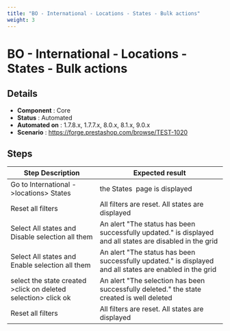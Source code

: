 ```yaml
---
title: "BO - International - Locations - States - Bulk actions"
weight: 3
---
```


# BO - International - Locations - States - Bulk actions
## Details
* **Component** : Core
* **Status** : Automated
* **Automated on** : 1.7.8.x, 1.7.7.x, 8.0.x, 8.1.x, 9.0.x
* **Scenario** : https://forge.prestashop.com/browse/TEST-1020

## Steps
| Step Description | Expected result |
| ----- | ----- |
| Go to International ->locations> States | the States  page is displayed |
| Reset all filters | All filters are reset. All states are displayed |
| Select All states and Disable selection all them | An alert "The status has been successfully updated." is displayed and all states are disabled in the grid |
| Select All states and Enable selection all them | An alert "The status has been successfully updated." is displayed and all states are enabled in the grid |
| select the state created >click on deleted selection> click ok | An alert "The selection has been successfully deleted." the state created is well deleted |
| Reset all filters | All filters are reset. All states are displayed |
